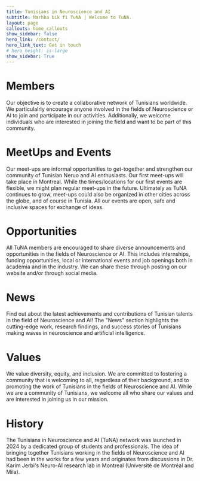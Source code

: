 ```yaml
---
title: Tunisians in Neuroscience and AI
subtitle: Marhba bik fi TuNA | Welcome to TuNA.
layout: page
callouts: home_callouts
show_sidebar: false
hero_link: /contact/
hero_link_text: Get in touch
# hero_height: is-large
show_sidebar: True
---
```

# Members
Our objective is to create a collaborative network of Tunisians worldwide. We particulalrly encourage anyone involved in the fields of Neuroscience or AI to join and participate in our activities. Additionally, we welcome individuals who are interested in joining the field and want to be part of this community.

# MeetUps and Events
Our meet-ups are informal opportunities to get-together and strengthen our community of Tunisian Neruo and AI enthusiasts. Our first meet-ups will take place in Montreal. While the times/locations for our first events are flexible, we might plan regular meet-ups in the future. Ultimately as TuNA continues to grow, meet-ups could also be organized in other cities across the globe, and of course in Tunisia. All our events are open, safe and inclusive spaces for exchange of ideas.

# Opportunities 
All TuNA members are encouraged to share diverse announcements and opportunities in the fields of Neuroscience or AI. This includes internships, funding opportunities, local or international events and job openings both in academia and in the industry. We can share these through posting on our website and/or through social media.

# News
Find out about the latest achievements and contributions of Tunisian talents in the field of Neuroscience and AI! The "News" section highlights the cutting-edge work, research findings, and success stories of Tunisians making waves in neuroscience and artificial intelligence.

# Values
We value diversity, equity, and inclusion. We are committed to fostering a community that is welcoming to all, regardless of their background, and to promoting the work of Tunisians in the fields of Neuroscience and AI.
While we are a community of Tunisians, we welcome all who share our values and are interested in joining us in our mission.

# History 
The Tunisians in Neuroscience and AI (TuNA) network was launched in 2024 by a dedicated group of students and professionals. The idea of bringing together Tunisians working in the fields of Neuroscience and AI had been in the works for a few years and originates from discussions in Dr. Karim Jerbi's Neuro-AI research lab in Montreal (Université de Montréal and Mila).
